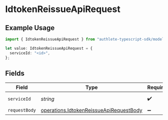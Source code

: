 # IdtokenReissueApiRequest

## Example Usage

```typescript
import { IdtokenReissueApiRequest } from "authlete-typescript-sdk/models/operations";

let value: IdtokenReissueApiRequest = {
  serviceId: "<id>",
};
```

## Fields

| Field                                                                                              | Type                                                                                               | Required                                                                                           | Description                                                                                        |
| -------------------------------------------------------------------------------------------------- | -------------------------------------------------------------------------------------------------- | -------------------------------------------------------------------------------------------------- | -------------------------------------------------------------------------------------------------- |
| `serviceId`                                                                                        | *string*                                                                                           | :heavy_check_mark:                                                                                 | A service ID.                                                                                      |
| `requestBody`                                                                                      | [operations.IdtokenReissueApiRequestBody](../../models/operations/idtokenreissueapirequestbody.md) | :heavy_minus_sign:                                                                                 | N/A                                                                                                |